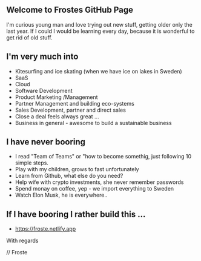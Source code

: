## Welcome to Frostes GitHub Page

I'm curious young man and love trying out new stuff, getting older only the last year. 
If I could I would be learning every day, because it is wonderful to get rid of old stuff.

## I'm very much into
* Kitesurfing and ice skating (when we have ice on lakes in Sweden)
* SaaS 
* Cloud
* Software Development
* Product Marketing /Management 
* Partner Management and building eco-systems
* Sales Development, partner and direct sales
* Close a deal feels always great ... 
* Business in general - awesome to build a sustainable business

## I have never booring
* I read "Team of Teams" or "how to become somethig, just following 10 simple steps. 
* Play with my children, grows to fast unfortunately
* Learn from Github, what else do you need?
* Help wife with crypto investments, she never remember passwords
* Spend monay on coffee, yep - we import everything to Sweden
* Watch Elon Musk, he is everywhere..

## If I have booring I rather build this ...
 * https://froste.netlify.app

With regards

// Froste
